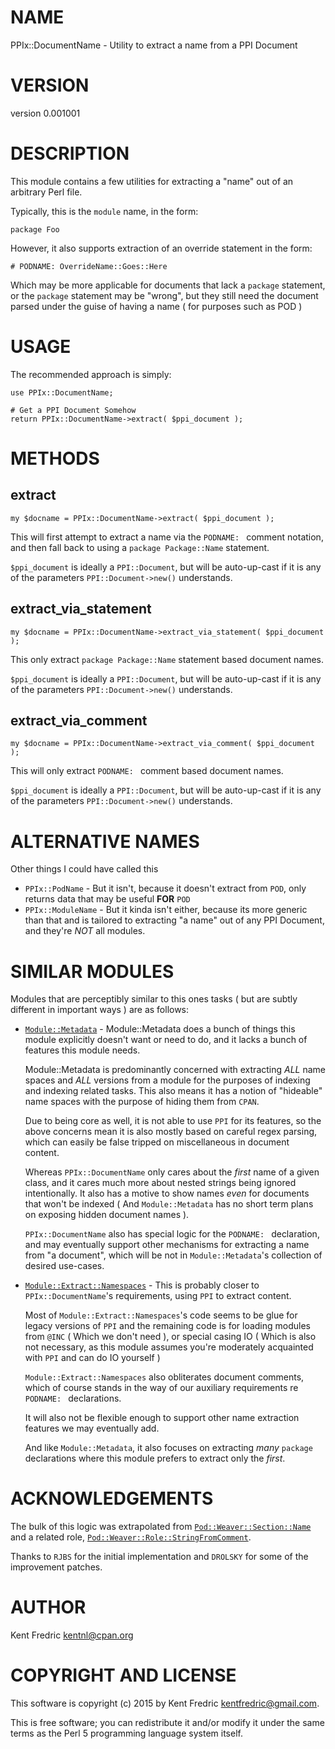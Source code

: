 # NAME

PPIx::DocumentName - Utility to extract a name from a PPI Document

# VERSION

version 0.001001

# DESCRIPTION

This module contains a few utilities for extracting a "name" out of an arbitrary Perl file.

Typically, this is the `module` name, in the form:

    package Foo

However, it also supports extraction of an override statement in the form:

    # PODNAME: OverrideName::Goes::Here

Which may be more applicable for documents that lack a `package` statement, or the `package`
statement may be "wrong", but they still need the document parsed under the guise of having a name
( for purposes such as POD )

# USAGE

The recommended approach is simply:

    use PPIx::DocumentName;

    # Get a PPI Document Somehow
    return PPIx::DocumentName->extract( $ppi_document );

# METHODS

## extract

    my $docname = PPIx::DocumentName->extract( $ppi_document );

This will first attempt to extract a name via the `PODNAME: ` comment notation,
and then fall back to using a `package Package::Name` statement.

`$ppi_document` is ideally a `PPI::Document`, but will be auto-up-cast if it is
any of the parameters `PPI::Document->new()` understands.

## extract\_via\_statement

    my $docname = PPIx::DocumentName->extract_via_statement( $ppi_document );

This only extract `package Package::Name` statement based document names.

`$ppi_document` is ideally a `PPI::Document`, but will be auto-up-cast if it is
any of the parameters `PPI::Document->new()` understands.

## extract\_via\_comment

    my $docname = PPIx::DocumentName->extract_via_comment( $ppi_document );

This will only extract `PODNAME: ` comment based document names.

`$ppi_document` is ideally a `PPI::Document`, but will be auto-up-cast if it is
any of the parameters `PPI::Document->new()` understands.

# ALTERNATIVE NAMES

Other things I could have called this

- `PPIx::PodName` - But it isn't, because it doesn't extract from `POD`, only returns data that may be useful **FOR**
`POD`
- `PPIx::ModuleName` - But it kinda isn't either, because its more generic than that and is tailored to extracting
"a name" out of any PPI Document, and they're _NOT_ all modules.

# SIMILAR MODULES

Modules that are perceptibly similar to this ones tasks ( but are subtly different in important ways ) are as follows:

- [`Module::Metadata`](https://metacpan.org/pod/Module::Metadata) - Module::Metadata does a bunch of things this module explicitly doesn't
want or need to do, and it lacks a bunch of features this module needs.

    Module::Metadata is predominantly concerned with extracting _ALL_ name spaces and _ALL_ versions from a module for the
    purposes of indexing and indexing related tasks. This also means it has a notion of "hideable" name spaces with the purpose
    of hiding them from `CPAN`.

    Due to being core as well, it is not able to use `PPI` for its features, so the above concerns mean it is also mostly
    based on careful regex parsing, which can easily be false tripped on miscellaneous in document content.

    Whereas `PPIx::DocumentName` only cares about the _first_ name of a given class, and it cares much more about nested
    strings being ignored intentionally. It also has a motive to show names _even_ for documents that won't be indexed
    ( And `Module::Metadata` has no short term plans on exposing hidden document names ).

    `PPIx::DocumentName` also has special logic for the `PODNAME: ` declaration, and may eventually support other
    mechanisms for extracting a name from "a document", which will be not in `Module::Metadata`'s collection of desired
    use-cases.

- [`Module::Extract::Namespaces`](https://metacpan.org/pod/Module::Extract::Namespaces) - This is probably closer to
`PPIx::DocumentName`'s requirements, using `PPI` to extract content.

    Most of `Module::Extract::Namespaces`'s code seems to be glue for legacy versions of `PPI` and the remaining
    code is for loading modules from `@INC` ( Which we don't need ), or special casing IO ( Which is also not necessary,
    as this module assumes you're moderately acquainted with `PPI` and can do IO yourself )

    `Module::Extract::Namespaces` also obliterates document comments, which of course stands in the way of our auxiliary
    requirements re `PODNAME: ` declarations.

    It will also not be flexible enough to support other name extraction features we may eventually add.

    And like `Module::Metadata`, it also focuses on extracting _many_ `package` declarations where this module prefers
    to extract only the _first_.

# ACKNOWLEDGEMENTS

The bulk of this logic was extrapolated from [`Pod::Weaver::Section::Name`](https://metacpan.org/pod/Pod::Weaver::Section::Name)
and a related role, [`Pod::Weaver::Role::StringFromComment`](https://metacpan.org/pod/Pod::Weaver::Role::StringFromComment).

Thanks to `RJBS` for the initial implementation and `DROLSKY` for some of the improvement patches.

# AUTHOR

Kent Fredric <kentnl@cpan.org>

# COPYRIGHT AND LICENSE

This software is copyright (c) 2015 by Kent Fredric <kentfredric@gmail.com>.

This is free software; you can redistribute it and/or modify it under
the same terms as the Perl 5 programming language system itself.
